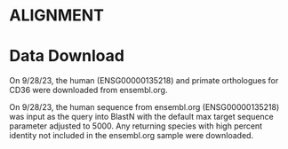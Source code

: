 # ALIGNMENT
# Data Download
On 9/28/23, the human (ENSG00000135218) and primate orthologues for CD36
were downloaded from ensembl.org. 

On 9/28/23, the human sequence from ensembl.org (ENSG00000135218)  was
input as the query  into BlastN with the default max target sequence 
parameter adjusted to 5000. Any returning species with high percent 
identity not included in the ensembl.org sample were downloaded.